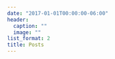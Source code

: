 ```yaml
---
date: "2017-01-01T00:00:00-06:00"
header:
  caption: ""
  image: ""
list_format: 2
title: Posts
---
```

